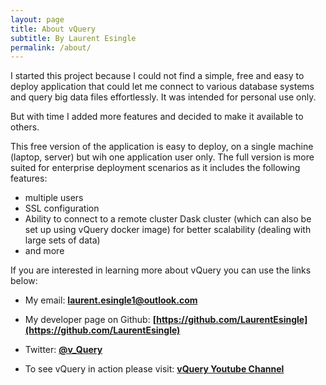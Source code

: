 ```yaml
---
layout: page
title: About vQuery
subtitle: By Laurent Esingle
permalink: /about/
---
```


I started this project because I could not find a simple, free and easy to deploy application that could let me connect to various database systems and query big data files effortlessly. It was intended for personal use only.

But with time I added more features and decided to make it available to others.

This free version of the application is easy to deploy, on a single machine (laptop, server) but wih one application user only. The full version is more suited for enterprise deployment scenarios as it includes the following features:

- multiple users
- SSL configuration
- Ability to connect to a remote cluster Dask cluster (which can also be set up using vQuery docker image) for better scalability (dealing with large sets of data)
- and more

If you are interested in learning more about vQuery you can use the links below:

- My email: **laurent.esingle1@outlook.com**

- My developer page on Github: **[https://github.com/LaurentEsingle](https://github.com/LaurentEsingle)**

- Twitter: **[@v_Query](https://twitter.com/vQuery_Free)**

- To see vQuery in action please visit: **[vQuery Youtube Channel](https://www.youtube.com/channel/UCrLNHFgHfw3P0eqKlPLpTwQ)**
